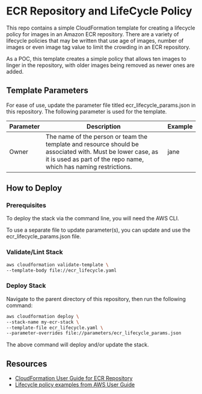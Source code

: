 # ECR Repository and LifeCycle Policy

This repo contains a simple CloudFormation template for creating a lifecycle policy for images in an Amazon ECR repository. There are a variety of lifecycle policies that may be written that use age of images, number of images or even image tag value to limit the crowding in an ECR repository.

As a POC, this template creates a simple policy that allows ten images to linger in the repository, with older images being removed as newer ones are added.

## Template Parameters

For ease of use, update the parameter file titled ecr_lifecycle_params.json in this repository. The following parameter is used for the template.

|Parameter|Description|Example|
|------|------|-------|
|Owner|The name of the person or team the template and resource should be associated with. Must be lower case, as it is used as part of the repo name, which has naming restrictions.|jane|

## How to Deploy

### Prerequisites

To deploy the stack via the command line, you will need the AWS CLI.

To use a separate file to update parameter(s), you can update and use the ecr_lifecycle_params.json file.

### Validate/Lint Stack

```bash
aws cloudformation validate-template \
--template-body file://ecr_lifecycle.yaml
```

### Deploy Stack

Navigate to the parent directory of this repository, then run the following command:

```bash
aws cloudformation deploy \
--stack-name my-ecr-stack \
--template-file ecr_lifecycle.yaml \
--parameter-overrides file://parameters/ecr_lifecycle_params.json
```

The above command will deploy and/or update the stack.

## Resources

* [CloudFormation User Guide for ECR Repository](https://docs.aws.amazon.com/AWSCloudFormation/latest/UserGuide/aws-resource-ecr-repository.html)
* [Lifecycle policy examples from AWS User Guide](https://docs.aws.amazon.com/AmazonECR/latest/userguide/lifecycle_policy_examples.html)